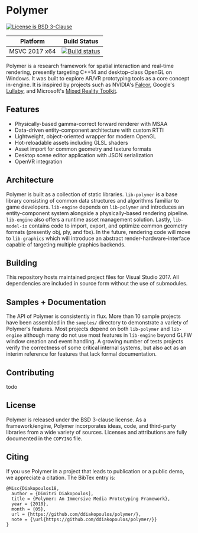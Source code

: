 # Polymer

[![License is BSD 3-Clause](http://img.shields.io/badge/license-BSD3-blue.svg?style=flat)](https://opensource.org/licenses/BSD-3-Clause)

Platform | Build Status |
-------- | ------------ |
MSVC 2017 x64 | [![Build status]()](https://ci.appveyor.com/project/ddiakopoulos/polymer)

Polymer is a research framework for spatial interaction and real-time rendering, presently targeting C++14 and desktop-class OpenGL on Windows. It was built to explore AR/VR prototyping tools as a core concept in-engine. It is inspired by projects such as NVIDIA's [Falcor](https://github.com/NVIDIAGameWorks/Falcor), Google's [Lullaby](https://github.com/google/lullaby), and Microsoft's [Mixed Reality Toolkit](https://github.com/Microsoft/MixedRealityToolkit-Unity).  


## Features

* Physically-based gamma-correct forward renderer with MSAA
* Data-driven entity-component architecture with custom RTTI
* Lightweight, object-oriented wrapper for modern OpenGL
* Hot-reloadable assets including GLSL shaders
* Asset import for common geometry and texture formats
* Desktop scene editor application with JSON serialization
* OpenVR integration

## Architecture

Polymer is built as a collection of static libraries. `lib-polymer` is a base library consisting of common data structures and algorithms familiar to game developers. `lib-engine` depends on `lib-polymer` and introduces an entity-component system alongside a physically-based rendering pipeline. `lib-engine` also offers a runtime asset management solution. Lastly, `lib-model-io` contains code to import, export, and optimize common geometry formats (presently obj, ply, and fbx). In the future, rendering code will move to `lib-graphics` which will introduce an abstract render-hardware-interface capable of targeting multiple graphics backends. 

## Building

This repository hosts maintained project files for Visual Studio 2017. All dependencies are included in source form without the use of submodules. 

## Samples + Documentation

The API of Polymer is consistently in flux. More than 10 sample projects have been assembled in the `samples/` directory to demonstrate a variety of Polymer's features. Most projects depend on both `lib-polymer` and `lib-engine` although many do not use most features in `lib-engine` beyond GLFW window creation and event handling. A growing number of tests projects verify the correctness of some critical internal systems, but also act as an interim reference for features that lack formal documentation. 

## Contributing 

todo 

## License

Polymer is released under the BSD 3-clause license. As a framework/engine, Polymer incorporates ideas, code, and third-party libraries from a wide variety of sources. Licenses and attributions are fully documented in the `COPYING` file.

## Citing

If you use Polymer in a project that leads to publication or a public demo, we appreciate a citation. The BibTex entry is: 

```
@Misc{Diakopoulos18,
  author = {Dimitri Diakopoulos],
  title = {Polymer: An Immersive Media Prototyping Framework},
  year = {2018},
  month = {05},
  url = {https://github.com/ddiakopoulos/polymer/},
  note = {\url{https://github.com/ddiakopoulos/polymer/}}
}
```
